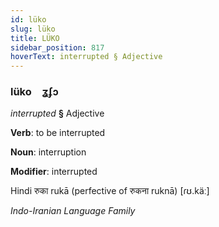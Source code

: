 ```yaml
---
id: lüko
slug: lüko
title: LÜKO
sidebar_position: 817
hoverText: interrupted § Adjective
---
```


### lüko&emsp;<span kind="abugida">ʓʄɔ</span>

*interrupted* **§** Adjective

**Verb**: to be interrupted

**Noun**: interruption

**Modifier**: interrupted

Hindi रुका rukā (perfective of रुकना ruknā) [ɾʊ.käː]

*Indo-Iranian Language Family*